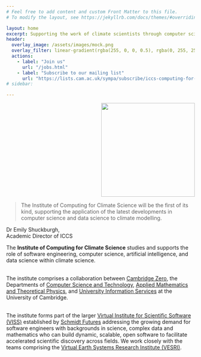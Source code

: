 ```yaml
---
# Feel free to add content and custom Front Matter to this file.
# To modify the layout, see https://jekyllrb.com/docs/themes/#overriding-theme-defaults

layout: home
excerpt: Supporting the work of climate scientists through computer science, software engineering, and data science research.
header:
  overlay_image: /assets/images/mock.png
  overlay_filter: linear-gradient(rgba(255, 0, 0, 0.5), rgba(0, 255, 255, 0.5))
  actions:
    - label: "Join us"
      url: "/jobs.html"
    - label: "Subscribe to our mailing list"
      url: "https://lists.cam.ac.uk/sympa/subscribe/iccs-computing-for-climate-science?previous_action=info"
# sidebar:

---
```

<style>
#masthead-title {
  display: none; // hide the site title on the home page as the splash has the title
}
</style>

<img src="https://cambridge-iccs.github.io/assets/images/iccs-uni-logo.png"
     style="float:right;width:250px;clear:right;margin-bottom:1em;margin-left:calc(18em - 250px);" />

<div class="floatBox main_content" style="clear:right;">
<blockquote class="quote">The Institute of Computing for Climate
Science will be the first of its kind, supporting the application of
the latest developments in computer science and data science to
climate modelling.</blockquote>
<span class="quoteAuthor">Dr Emily Shuckburgh,<br />Academic Director of ICCS</span>
</div>


<p class="main_content">
The <strong>Institute of Computing for Climate Science</strong>
studies and supports the role of software engineering, computer
science, artificial intelligence, and data science within climate
science.  <br /><br />

The institute comprises a collaboration between <a
href="https://www.zero.cam.ac.uk/">Cambridge Zero</a>, the Departments
of <a href="https://www.cst.cam.ac.uk">Computer Science and
Technology</a>, <a href="https://www.damtp.cam.ac.uk/">Applied
Mathematics and Theoretical Physics</a>, and <a
href="https://www.uis.cam.ac.uk/">University Information Services</a>
at the University of Cambridge.
<br /><br />

The institute forms part of the larger <a
href="https://www.schmidtfutures.com/our-work/virtual-institute-for-scientific-software/">
Virtual Institute for Scientific Software (VISS)</a> established by <a
href="https://www.schmidtfutures.com/">Schmidt Futures</a> addressing
the growing demand for software engineers with backgrounds in science,
complex data and mathematics who can build dynamic, scalable, open
software to facilitate accelerated scientific discovery across fields.
We work closely with the teams comprising the 
  <a href="https://www.schmidtfutures.com/our-work/virtual-earth-system-research-institute-vesri/">Virtual Earth Systems Research Institute (VESRI)</a>.
</p>

